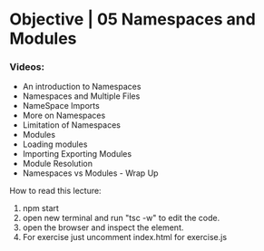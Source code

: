 # Objective | 05 Namespaces and Modules

### Videos:

- An introduction to Namespaces
- Namespaces and Multiple Files
- NameSpace Imports
- More on Namespaces
- Limitation of Namespaces
- Modules
- Loading modules
- Importing Exporting Modules
- Module Resolution
- Namespaces vs Modules - Wrap Up


How to read this lecture:

1. npm start
2. open new terminal and run "tsc -w" to edit the code.
3. open the browser and inspect the element.
4. For exercise just uncomment index.html for exercise.js
